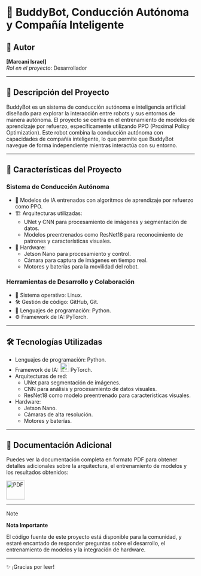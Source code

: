 # 🤖 BuddyBot, Conducción Autónoma y Compañía Inteligente

## 👤 Autor
**[Marcani Israel]**  
_Rol en el proyecto_: Desarrollador 

---

## 📝 Descripción del Proyecto
BuddyBot es un sistema de conducción autónoma e inteligencia artificial diseñado para explorar la interacción entre robots y sus entornos de manera autónoma. El proyecto se centra en el entrenamiento de modelos de aprendizaje por refuerzo, específicamente utilizando PPO (Proximal Policy Optimization). Este robot combina la conducción autónoma con capacidades de compañía inteligente, lo que permite que BuddyBot navegue de forma independiente mientras interactúa con su entorno.

---

## 🎯 Características del Proyecto
### Sistema de Conducción Autónoma
- 🧠 Modelos de IA entrenados con algoritmos de aprendizaje por refuerzo como PPO.
- 🏗️ Arquitecturas utilizadas:
  - UNet y CNN para procesamiento de imágenes y segmentación de datos.
  - Modelos preentrenados como ResNet18 para reconocimiento de patrones y características visuales.
- 🚗 Hardware:
  - Jetson Nano para procesamiento y control.
  - Cámara para captura de imágenes en tiempo real.
  - Motores y baterías para la movilidad del robot.

### Herramientas de Desarrollo y Colaboración
- 🐧 Sistema operativo: Linux.
- 🛠️ Gestión de código: GitHub, Git.
- 🐍 Lenguajes de programación: Python.
- ⚙️ Framework de IA: PyTorch.

---

## 🛠 Tecnologías Utilizadas
- Lenguajes de programación: Python.
- Framework de IA: <img src="https://pytorch.org/assets/images/pytorch-logo.png" alt="PyTorch" width="24" height="24"> PyTorch.
- Arquitecturas de red:
  - UNet para segmentación de imágenes.
  - CNN para análisis y procesamiento de datos visuales.
  - ResNet18 como modelo preentrenado para características visuales.
- Hardware:
  - Jetson Nano.
  - Cámaras de alta resolución.
  - Motores y baterías.

 ---
 
## 📄 Documentación Adicional
Puedes ver la documentación completa en formato PDF para obtener detalles adicionales sobre la arquitectura, el entrenamiento de modelos y los resultados obtenidos:

[<img src="https://img.icons8.com/ios/452/pdf.png" width="50" height="50" alt="PDF">](https://github.com/marcanii/Proyecto-SIS330/blob/main/Proyecto%20SIS330%20-%20Marcani%20Israel(05-06-2024).pdf)

---

> [!NOTE]
> **Nota Importante**
> 
> El código fuente de este proyecto está disponible para la comunidad, y estaré encantado de responder preguntas sobre el desarrollo, el entrenamiento de modelos y la integración de hardware.

---

✨ ¡Gracias por leer!
